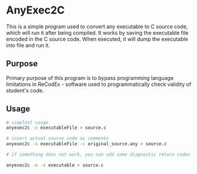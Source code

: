 # AnyExec2C

This is a simple program used to convert any executable to C source code, which  will run it after being compiled. It works by saving the executable file encoded in the C source code. When executed, it will dump the executable into file and run it.

## Purpose

Primary purpose of this program is to bypass programming language limitations in ReCodEx - software used to programmatically check validity of student's code.

## Usage

``` bash
# simplest usage
anyexec2c -x executableFile > source.c

# insert actual source code as comments
anyexec2c -x executableFile -c original_source.any > source.c

# if something does not work, you can add some diagnostic return codes using `-e` flag

anyexec2c -e -x executable > source.c
```
